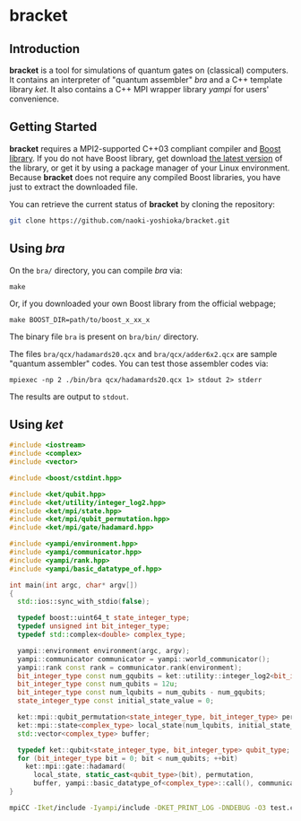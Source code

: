 # bracket

## Introduction

**bracket** is a tool for simulations of quantum gates on (classical) computers.
It contains an interpreter of "quantum assembler" *bra* and a C++ template library *ket*.
It also contains a C++ MPI wrapper library *yampi* for users' convenience.

## Getting Started

**bracket** requires a MPI2-supported C++03 compliant compiler and [Boost library](http://www.boost.org/).
If you do not have Boost library, get download [the latest version](http://www.boost.org/users/download/) of the library, or get it by using a package manager of your Linux environment.
Because **bracket** does not require any compiled Boost libraries, you have just to extract the downloaded file.

You can retrieve the current status of **bracket** by cloning the repository:

```bash
git clone https://github.com/naoki-yoshioka/bracket.git
```

## Using *bra*

On the `bra/` directory, you can compile *bra* via:

```
make
```

Or, if you downloaded your own Boost library from the official webpage;

```
make BOOST_DIR=path/to/boost_x_xx_x
```

The binary file `bra` is present on `bra/bin/` directory.

The files `bra/qcx/hadamards20.qcx` and `bra/qcx/adder6x2.qcx` are sample "quantum assembler" codes.
You can test those assembler codes via:

```
mpiexec -np 2 ./bin/bra qcx/hadamards20.qcx 1> stdout 2> stderr
```

The results are output to `stdout`.

## Using *ket*

```cpp:test.cpp
#include <iostream>
#include <complex>
#include <vector>

#include <boost/cstdint.hpp>

#include <ket/qubit.hpp>
#include <ket/utility/integer_log2.hpp>
#include <ket/mpi/state.hpp>
#include <ket/mpi/qubit_permutation.hpp>
#include <ket/mpi/gate/hadamard.hpp>

#include <yampi/environment.hpp>
#include <yampi/communicator.hpp>
#include <yampi/rank.hpp>
#include <yampi/basic_datatype_of.hpp>

int main(int argc, char* argv[])
{
  std::ios::sync_with_stdio(false);

  typedef boost::uint64_t state_integer_type;
  typedef unsigned int bit_integer_type;
  typedef std::complex<double> complex_type;

  yampi::environment environment(argc, argv);
  yampi::communicator communicator = yampi::world_communicator();
  yampi::rank const rank = communicator.rank(environment);
  bit_integer_type const num_gqubits = ket::utility::integer_log2<bit_integer_type>(communicator.size(environment));
  bit_integer_type const num_qubits = 12u;
  bit_integer_type const num_lqubits = num_qubits - num_gqubits;
  state_integer_type const initial_state_value = 0;

  ket::mpi::qubit_permutation<state_integer_type, bit_integer_type> permutation(num_qubits);
  ket::mpi::state<complex_type> local_state(num_lqubits, initial_state_value, permutation, communicator, environment);
  std::vector<complex_type> buffer;

  typedef ket::qubit<state_integer_type, bit_integer_type> qubit_type;
  for (bit_integer_type bit = 0; bit < num_qubits; ++bit)
    ket::mpi::gate::hadamard(
      local_state, static_cast<qubit_type>(bit), permutation,
      buffer, yampi::basic_datatype_of<complex_type>::call(), communicator, environment);
}
```

```bash
mpiCC -Iket/include -Iyampi/include -DKET_PRINT_LOG -DNDEBUG -O3 test.cpp
```

